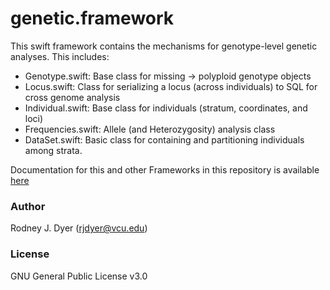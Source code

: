 # genetic.framework



This swift framework contains the mechanisms for genotype-level genetic analyses.  This includes:  
- Genotype.swift: Base class for missing -> polyploid genotype objects
- Locus.swift: Class for serializing a locus (across individuals) to SQL for cross genome analysis
- Individual.swift: Base class for individuals (stratum, coordinates, and loci)
- Frequencies.swift: Allele (and Heterozygosity) analysis class
- DataSet.swift: Basic class for containing and partitioning individuals among strata.

Documentation for this and other Frameworks in this repository is available [here](https://dyerlab.github.io/GeneticStudio/) 

### Author

Rodney J. Dyer (rjdyer@vcu.edu)

### License

GNU General Public License v3.0
